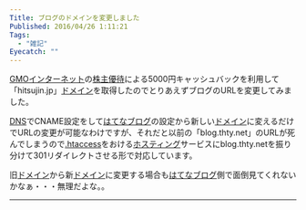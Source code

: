 ```yaml
---
Title: ブログのドメインを変更しました
Published: 2016/04/26 1:11:21
Tags:
  - "雑記"
Eyecatch: ""
---
```

<p><a class="keyword" href="http://d.hatena.ne.jp/keyword/GMO%A5%A4%A5%F3%A5%BF%A1%BC%A5%CD%A5%C3%A5%C8">GMOインターネット</a>の<a class="keyword" href="http://d.hatena.ne.jp/keyword/%B3%F4%BC%E7%CD%A5%C2%D4">株主優待</a>による5000円キャッシュバックを利用して「hitsujin.jp」<a class="keyword" href="http://d.hatena.ne.jp/keyword/%A5%C9%A5%E1%A5%A4%A5%F3">ドメイン</a>を取得したのでとりあえずブログのURLを変更してみました。</p>

<p><a class="keyword" href="http://d.hatena.ne.jp/keyword/DNS">DNS</a>でCNAME設定をして<a class="keyword" href="http://d.hatena.ne.jp/keyword/%A4%CF%A4%C6%A4%CA%A5%D6%A5%ED%A5%B0">はてなブログ</a>の設定から新しい<a class="keyword" href="http://d.hatena.ne.jp/keyword/%A5%C9%A5%E1%A5%A4%A5%F3">ドメイン</a>に変えるだけでURLの変更が可能なわけですが、それだと以前の「blog.thty.net」のURLが死んでしまうので<a class="keyword" href="http://d.hatena.ne.jp/keyword/.htaccess">.htaccess</a>をおける<a class="keyword" href="http://d.hatena.ne.jp/keyword/%A5%DB%A5%B9%A5%C6%A5%A3%A5%F3%A5%B0">ホスティング</a>サービスにblog.thty.netを振り分けて301リダイレクトさせる形で対応しています。</p>

<p>旧<a class="keyword" href="http://d.hatena.ne.jp/keyword/%A5%C9%A5%E1%A5%A4%A5%F3">ドメイン</a>から新<a class="keyword" href="http://d.hatena.ne.jp/keyword/%A5%C9%A5%E1%A5%A4%A5%F3">ドメイン</a>に変更する場合も<a class="keyword" href="http://d.hatena.ne.jp/keyword/%A4%CF%A4%C6%A4%CA%A5%D6%A5%ED%A5%B0">はてなブログ</a>側で面倒見てくれないかなぁ・・・無理だよな。。</p>

***